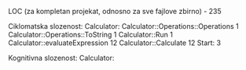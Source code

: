 LOC (za kompletan projekat, odnosno za sve fajlove zbirno) - 235

Ciklomatska slozenost:
Calculator:
Calculator::Operations::Operations	1	
Calculator::Operations::ToString	  1	
Calculator::Run	                    1
Calculator::evaluateExpression	    12
Calculator::Calculate	              12
Start:  3

Kognitivna slozenost:
Calculator:

